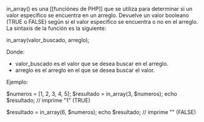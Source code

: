  in_array()   es una [[funciónes de PHP]] que se utiliza para determinar si un valor específico se encuentra en un arreglo. Devuelve un valor booleano (TRUE o FALSE) según si el valor específico se encuentra o no en el arreglo. La sintaxis de la función es la siguiente:

in_array(valor_buscado, arreglo);

Donde:

-   valor_buscado es el valor que se desea buscar en el arreglo.
-   arreglo es el arreglo en el que se desea buscar el valor.

Ejemplo:

$numeros = [1, 2, 3, 4, 5]; $resultado = in_array(3, $numeros); echo $resultado; // imprime "1" (TRUE)

$resultado = in_array(6, $numeros); echo $resultado; // imprime "" (FALSE)